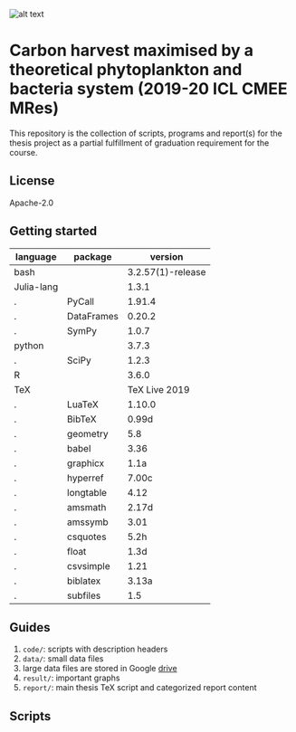 ![alt text](http://www.imperial.ac.uk/ImageCropToolT4/imageTool/uploaded-images/Blue-on-white--tojpeg_1495792235526_x1.jpg)

# Carbon harvest maximised by a theoretical phytoplankton and bacteria system (2019-20 ICL CMEE MRes)

This repository is the collection of scripts, programs and report(s) for the thesis project as a partial fulfillment of graduation requirement for the course.

## License

Apache-2.0

##  Getting started

language | package | version
--- | --- | ---
bash | | 3.2.57(1)-release
Julia-lang | | 1.3.1
. | PyCall | 1.91.4
. | DataFrames | 0.20.2
. | SymPy | 1.0.7
python | | 3.7.3
. | SciPy | 1.2.3
R | | 3.6.0
TeX | | TeX Live 2019
. | LuaTeX | 1.10.0
. | BibTeX | 0.99d
. | geometry | 5.8
. | babel | 3.36
. | graphicx | 1.1a
. | hyperref | 7.00c
. | longtable | 4.12
. | amsmath | 2.17d
. | amssymb | 3.01
. | csquotes | 5.2h
. | float | 1.3d
. | csvsimple | 1.21
. | biblatex | 3.13a
. | subfiles | 1.5

## Guides

1. `code/`: scripts with description headers
2. `data/`: small data files
3. large data files are stored in Google [drive](https://drive.google.com/drive/folders/1tp2miPXis7bn-km1THC3ZaRHSRXQGCi5?usp=sharing)
4. `result/`: important graphs
5. `report/`: main thesis TeX script and categorized report content

## Scripts
